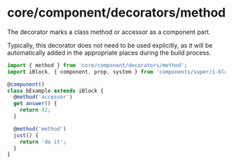 # core/component/decorators/method

The decorator marks a class method or accessor as a component part.

Typically, this decorator does not need to be used explicitly,
as it will be automatically added in the appropriate places during the build process.

```typescript
import { method } from 'core/component/decorators/method';
import iBlock, { component, prop, system } from 'components/super/i-block/i-block';

@component()
class bExample extends iBlock {
  @method('accessor')
  get answer() {
    return 42;
  }

  @method('method')
  just() {
    return 'do it';
  }
}
```
